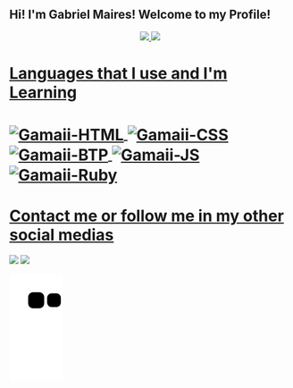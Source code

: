 ## Hi! I'm Gabriel Maires! Welcome to my Profile!
<div align="center">
  <a href="https://github.com/Gamaii">
  <img height="180em" src="https://github-readme-stats.vercel.app/api?username=Gamaii&show_icons=true&theme=dark&include_all_commits=true&count_private=true"/>
  <img height="180em" src="https://github-readme-stats.vercel.app/api/top-langs/?username=Gamaii&layout=compact&langs_count=7&theme=dark"/>
</div>
<div>
  <h1>Languages that I use and I'm Learning<h1>
  <img align="center" alt="Gamaii-HTML" height="40" width="90" src="https://img.shields.io/badge/HTML5-E34F26?style=for-the-badge&logo=html5&logoColor=white">
  <img align="center" alt="Gamaii-CSS" height="40" width="90" src="https://img.shields.io/badge/CSS3-1572B6?style=for-the-badge&logo=css3&logoColor=white">
    <img align="center" alt="Gamaii-BTP" height="40" width="110" src="https://img.shields.io/badge/Bootstrap-563D7C?style=for-the-badge&logo=bootstrap&logoColor=white">
  <img align="center" alt="Gamaii-JS" height="40" width="110" src="https://img.shields.io/badge/JavaScript-F7DF1E?style=for-the-badge&logo=javascript&logoColor=black">
  <img align="center" alt="Gamaii-Ruby" height="40" width="90" src="https://img.shields.io/badge/Ruby-CC342D?style=for-the-badge&logo=ruby&logoColor=white">
</div>
<div> 
  <h1>Contact me or follow me in my other social medias</h1>
  <a href = "mailto:gabriel.maires12@gmail.com"><img src="https://img.shields.io/badge/-Gmail-%23333?style=for-the-badge&logo=gmail&logoColor=white" target="_blank"></a>
  <a href="https://www.linkedin.com/in/gabrielmaires/" target="_blank"><img src="https://img.shields.io/badge/-LinkedIn-%230077B5?style=for-the-badge&logo=linkedin&logoColor=white" target="_blank"></a> 
  <br>
  
   ![Snake animation](https://github.com/Gamaii/Gamaii/blob/output/github-contribution-grid-snake.svg)
  
</div>
